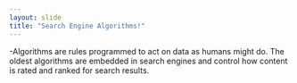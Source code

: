 ```yaml
---
layout: slide
title: "Search Engine Algorithms!"
---
```

-Algorithms are rules programmed to act on data as humans might do. The oldest algorithms are embedded in search engines and control how content is rated and ranked for search results.
